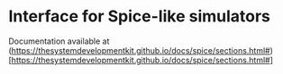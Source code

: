 # Interface for Spice-like simulators

Documentation available at
(https://thesystemdevelopmentkit.github.io/docs/spice/sections.html#)[https://thesystemdevelopmentkit.github.io/docs/spice/sections.html#]

